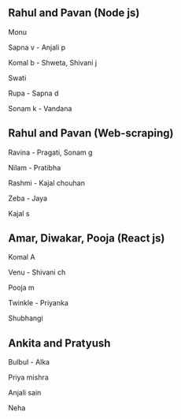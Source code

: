 ## Rahul and Pavan (Node js)
Monu

Sapna v - Anjali p

Komal b - Shweta, Shivani j

Swati

Rupa - Sapna d

Sonam k - Vandana

## Rahul and Pavan (Web-scraping) 
Ravina - Pragati, Sonam g

Nilam - Pratibha

Rashmi - Kajal chouhan

Zeba - Jaya

Kajal s

## Amar, Diwakar, Pooja (React js)

Komal A

Venu - Shivani ch

Pooja m

Twinkle - Priyanka

Shubhangi

## Ankita and Pratyush

Bulbul - Alka

Priya mishra

Anjali sain

Neha

